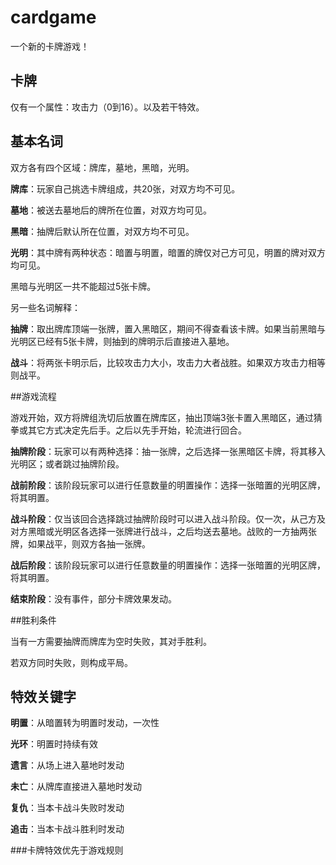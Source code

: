 # cardgame
一个新的卡牌游戏！

## 卡牌

仅有一个属性：攻击力（0到16）。以及若干特效。

## 基本名词

双方各有四个区域：牌库，墓地，黑暗，光明。

**牌库**：玩家自己挑选卡牌组成，共20张，对双方均不可见。

**墓地**：被送去墓地后的牌所在位置，对双方均可见。

**黑暗**：抽牌后默认所在位置，对双方均不可见。

**光明**：其中牌有两种状态：暗置与明置，暗置的牌仅对己方可见，明置的牌对双方均可见。

黑暗与光明区一共不能超过5张卡牌。

另一些名词解释：

**抽牌**：取出牌库顶端一张牌，置入黑暗区，期间不得查看该卡牌。如果当前黑暗与光明区已经有5张卡牌，则抽到的牌明示后直接进入墓地。

**战斗**：将两张卡明示后，比较攻击力大小，攻击力大者战胜。如果双方攻击力相等则战平。

##游戏流程

游戏开始，双方将牌组洗切后放置在牌库区，抽出顶端3张卡置入黑暗区，通过猜拳或其它方式决定先后手。之后以先手开始，轮流进行回合。

**抽牌阶段**：玩家可以有两种选择：抽一张牌，之后选择一张黑暗区卡牌，将其移入光明区；或者跳过抽牌阶段。

**战前阶段**：该阶段玩家可以进行任意数量的明置操作：选择一张暗置的光明区牌，将其明置。

**战斗阶段**：仅当该回合选择跳过抽牌阶段时可以进入战斗阶段。仅一次，从己方及对方黑暗或光明区各选择一张牌进行战斗，之后均送去墓地。战败的一方抽两张牌，如果战平，则双方各抽一张牌。

**战后阶段**：该阶段玩家可以进行任意数量的明置操作：选择一张暗置的光明区牌，将其明置。

**结束阶段**：没有事件，部分卡牌效果发动。

##胜利条件

当有一方需要抽牌而牌库为空时失败，其对手胜利。

若双方同时失败，则构成平局。

## 特效关键字

**明置**：从暗置转为明置时发动，一次性

**光环**：明置时持续有效

**遗言**：从场上进入墓地时发动

**未亡**：从牌库直接进入墓地时发动

**复仇**：当本卡战斗失败时发动

**追击**：当本卡战斗胜利时发动

###卡牌特效优先于游戏规则